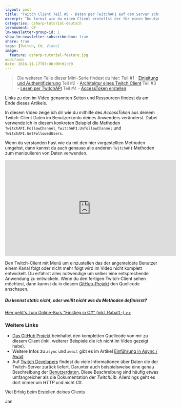 ```yaml
---
layout: post
title: "Twitch Client Teil #5 - Daten per TwitchAPI auf dem Server schreiben"
excerpt: "Du lernst wie du einen Client erstellst der für einen Benutzer angibt, dass er einem Kanal folgt."
categories: csharp-tutorial-deutsch
lernmoment: C#
lm-newsletter-group-id: 1
show-lm-newsletter-subscribe-box: true
share: true
tags: [Twitch, C#, Video]
image:
  feature: csharp-tutorial-feature.jpg
modified:
date: 2016-11-17T07:00:00+01:00
---
```


> Die weiteren Teile dieser Mini-Serie findest du hier:
> Teil #1 - [Einleitung und Authentifizierung](/csharp-tutorial-deutsch/twitch-client-einleitung/)
> Teil #2 - [Architektur eines Twitch Client](/csharp-tutorial-deutsch/twitch-client-architektur/)
> Teil #3 - [Lesen per TwitchAPI](/csharp-tutorial-deutsch/twitch-client-daten-lesen-per-api/)
> Teil #4 - [AccessToken erstellen](/csharp-tutorial-deutsch/twitch-client-access-token-erstellen/)

Links zu den im Video genannten Seiten und Ressourcen findest du am Ende dieses Artikels.

In diesem Video zeige ich dir wie du mithilfe des *AccessToken* aus deinem Twitch-Client Daten im Benutzerkonto deines Anwenders veränderst. Dabei verwende ich in diesem konkreten Beispiel die Methoden `TwitchAPI.FollowChannel`, `TwitchAPI.UnfollowChannel` und `TwitchAPI.GetFollowedUsers`.

Wenn du verstanden hast wie du mit den hier vorgestellten Methoden umgehst, dann kannst du auch genauso alle anderen `TwitchAPI` Methoden zum manipulieren von Daten verwenden. 

<iframe width="560" height="315" src="https://www.youtube.com/embed/QQvqKV9XtSg" frameborder="0" allowfullscreen></iframe>

Den Twitch-Client mit Menü um einzustellen das der angemeldete Benutzer einem Kanal folgt oder nicht mehr folgt wird im Video nicht komplett entwickelt. Du erfährst alles notwendige um selber eine entsprechende Anwendung zu entwickeln. Wenn du den fertigen Twitch-Client sehen möchtest, dann kannst du in diesem [GitHub-Projekt](https://github.com/LernMoment/csharp-twitch-client) den Quellcode anschauen.

<div class="subscribe-notice">
<h5>Du kennst static nicht, oder weißt nicht wie du Methoden definierst?</h5>
<a markdown="0" href="https://www.udemy.com/einstieg-in-csharp-software-programmieren-wie-ein-profi/?couponCode=UCSK_LM2016-110" class="notice-button">Hier geht's zum Online-Kurs "Einstieg in C#" (inkl. Rabatt ;) >></a>
</div>

### Weitere Links

 - [Das GitHub Projekt](https://github.com/LernMoment/csharp-twitch-client) beinhaltet den kompletten Quellcode von mir zu diesem Client (inkl. weiterer Beispiele die ich nicht im Video gezeigt habe).
 - Weitere Infos zu `async` und `await` gibt es im Artikel [Einführung in Async / Await](/csharp-programmieren/einfuehrung-in-async-und-await/)  
 - Auf [Twitch Developers](https://dev.twitch.tv/docs) findest du viele Informationen über Daten die der Twitch-Server zurück liefert. Darunter auch beispielsweise eine genau Beschreibung der [Benutzerdaten](https://dev.twitch.tv/docs/api/v3/users/). Diese Beschreibung sind häufig etwas umfangreicher als die Dokumentation der *TwitchLib*. Allerdings geht es dort immer um *HTTP* und nicht *C#*. 

Viel Erfolg beim Erstellen deines Clients

Jan
